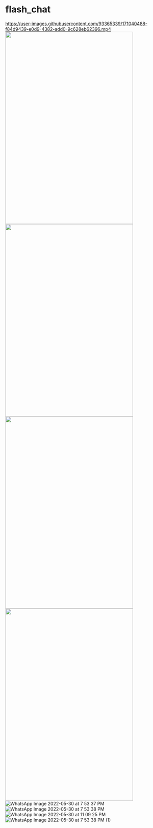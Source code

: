 # flash_chat
https://user-images.githubusercontent.com/93365339/171040488-f84d9439-e0d9-4382-add0-9c628eb62396.mp4
<img src='https://user-images.githubusercontent.com/93365339/171038628-4ea1a83f-947d-494a-b62a-c450460fc2eb.jpeg' width='400' height='600'>
<img src='https://user-images.githubusercontent.com/93365339/171038638-206f3070-a86a-4880-b9b0-48bd249bbf82.jpeg' width='400' height='600'>
<img src='https://user-images.githubusercontent.com/93365339/171039735-ca3389bf-fdcf-4f6b-b019-2dcc48d5aa99.jpeg' width='400' height='600'>
<img src='https://user-images.githubusercontent.com/93365339/171039795-47b42e31-f55f-4302-be27-e3922dd131fa.jpeg' width='400' height='600'>
![WhatsApp Image 2022-05-30 at 7 53 37 PM](https://user-images.githubusercontent.com/93365339/171038628-4ea1a83f-947d-494a-b62a-c450460fc2eb.jpeg)
![WhatsApp Image 2022-05-30 at 7 53 38 PM](https://user-images.githubusercontent.com/93365339/171038638-206f3070-a86a-4880-b9b0-48bd249bbf82.jpeg)
![WhatsApp Image 2022-05-30 at 11 09 25 PM](https://user-images.githubusercontent.com/93365339/171039735-ca3389bf-fdcf-4f6b-b019-2dcc48d5aa99.jpeg)
![WhatsApp Image 2022-05-30 at 7 53 38 PM (1)](https://user-images.githubusercontent.com/93365339/171039795-47b42e31-f55f-4302-be27-e3922dd131fa.jpeg)
